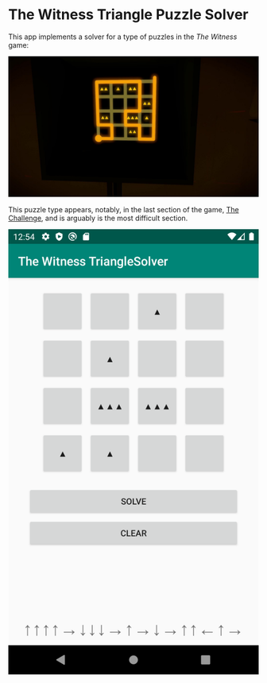 # The Witness Triangle Puzzle Solver

This app implements a solver for a type of puzzles in the _The Witness_ game:


![Triangle Puzzle](readme_images/triangles.jpg)

This puzzle type appears, notably, in the last section of the game, [The Challenge](https://www.truetrophies.com/n17160/the-witness-challenge-trophy-guide), and is arguably is the most difficult section.

![App](readme_images/puzzle_app.png)
